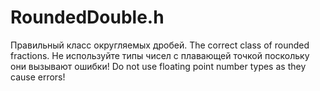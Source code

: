# RoundedDouble.h
Правильный класс округляемых дробей. The correct class of rounded fractions.
Не используйте типы чисел с плавающей точкой поскольку они вызывают ошибки! Do not use floating point number types as they cause errors!
